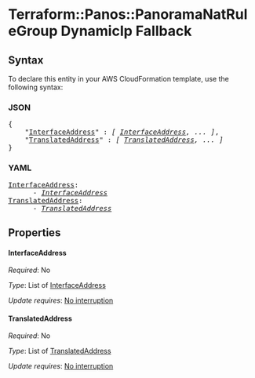 # Terraform::Panos::PanoramaNatRuleGroup DynamicIp Fallback

## Syntax

To declare this entity in your AWS CloudFormation template, use the following syntax:

### JSON

<pre>
{
    "<a href="#interfaceaddress" title="InterfaceAddress">InterfaceAddress</a>" : <i>[ <a href="dynamicip-fallback-interfaceaddress.md">InterfaceAddress</a>, ... ]</i>,
    "<a href="#translatedaddress" title="TranslatedAddress">TranslatedAddress</a>" : <i>[ <a href="dynamicip-fallback-translatedaddress.md">TranslatedAddress</a>, ... ]</i>
}
</pre>

### YAML

<pre>
<a href="#interfaceaddress" title="InterfaceAddress">InterfaceAddress</a>: <i>
      - <a href="dynamicip-fallback-interfaceaddress.md">InterfaceAddress</a></i>
<a href="#translatedaddress" title="TranslatedAddress">TranslatedAddress</a>: <i>
      - <a href="dynamicip-fallback-translatedaddress.md">TranslatedAddress</a></i>
</pre>

## Properties

#### InterfaceAddress

_Required_: No

_Type_: List of <a href="dynamicip-fallback-interfaceaddress.md">InterfaceAddress</a>

_Update requires_: [No interruption](https://docs.aws.amazon.com/AWSCloudFormation/latest/UserGuide/using-cfn-updating-stacks-update-behaviors.html#update-no-interrupt)

#### TranslatedAddress

_Required_: No

_Type_: List of <a href="dynamicip-fallback-translatedaddress.md">TranslatedAddress</a>

_Update requires_: [No interruption](https://docs.aws.amazon.com/AWSCloudFormation/latest/UserGuide/using-cfn-updating-stacks-update-behaviors.html#update-no-interrupt)

